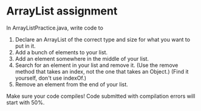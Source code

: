 # ArrayList assignment

In ArrayListPractice.java, write code to

1. Declare an ArrayList of the correct type and size for what you want to put in it.
2. Add a bunch of elements to your list.
3. Add an element somewhere in the middle of your list.
4. Search for an element in your list and remove it. (Use the remove method that takes an index, not the one that takes an Object.) (Find it yourself, don't use indexOf.)
5. Remove an element from the end of your list.

Make sure your code compiles! Code submitted with compilation errors will start with 50%.
